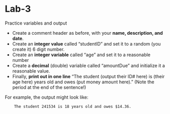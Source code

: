 # Lab-3
Practice variables and output

-	Create a comment header as before, with your **name, description, and date**.
-	Create an **integer value** called “studentID” and set it to a random (you create it) 6 digit number.
-	Create an **integer variable** called “age” and set it to a reasonable number
-	Create a **decimal** (double) variable called “amountDue” and initialize it a reasonable value.
-	Finally, **print out in one line** “The student (output their ID# here) is (their age here) years old and owes (put money amount here).”  (Note the period at the end of the sentence!)


For example, the output might look like:

        The student 241534 is 18 years old and owes $14.36.

